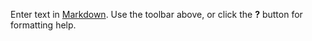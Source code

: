 Enter text in [Markdown](http://daringfireball.net/projects/markdown/). Use the toolbar above, or click the **?** button for formatting help.
